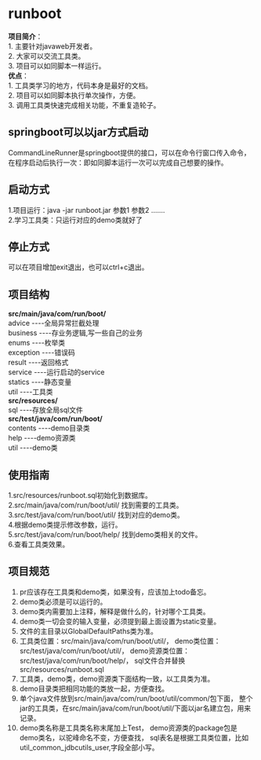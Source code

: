 # runboot  
**项目简介**：  
     1.  主要针对javaweb开发者。  
     2.  大家可以交流工具类。  
     3.  项目可以如同脚本一样运行。  
**优点**：   
     1.  工具类学习的地方，代码本身是最好的文档。  
     2.  项目可以如同脚本执行单次操作，方便。  
     3.  调用工具类快速完成相关功能，不重复造轮子。  

## springboot可以以jar方式启动  
CommandLineRunner是springboot提供的接口，可以在命令行窗口传入命令，
在程序启动后执行一次：即如同脚本运行一次可以完成自己想要的操作。

## 启动方式  
1.项目运行：java -jar runboot.jar 参数1  参数2 .......  
2.学习工具类：只运行对应的demo类就好了  

## 停止方式  
可以在项目增加exit退出，也可以ctrl+c退出。  

## 项目结构  
**src/main/java/com/run/boot/**  
advice    ----全局异常拦截处理  
business  ----存业务逻辑,写一些自己的业务   
enums     ----枚举类  
exception ----错误码   
result    ----返回格式  
service   ----运行启动的service    
statics   ----静态变量  
util      ----工具类  
**src/resources/**  
sql       ----存放全局sql文件   
**src/test/java/com/run/boot/**   
contents  ----demo目录类    
help      ----demo资源类  
util      ----demo类  

## 使用指南  
1.src/resources/runboot.sql初始化到数据库。  
2.src/main/java/com/run/boot/util/ 找到需要的工具类。  
3.src/test/java/com/run/boot/util/ 找到对应的demo类。  
4.根据demo类提示修改参数，运行。  
5.src/test/java/com/run/boot/help/ 找到demo类相关的文件。  
6.查看工具类效果。  

## 项目规范  
   1.  pr应该存在工具类和demo类，如果没有，应该加上todo备忘。  
   2.  demo类必须是可以运行的。  
   3.  demo类内需要加上注释，解释是做什么的，针对哪个工具类。   
   4.  demo类一切会变的输入变量，必须提到最上面设置为static变量。  
   5.  文件的主目录以GlobalDefaultPaths类为准。  
   6.  工具类位置：src/main/java/com/run/boot/util/，
       demo类位置：src/test/java/com/run/boot/util/，
       demo资源类位置：src/test/java/com/run/boot/help/，
       sql文件合并替换src/resources/runboot.sql  
   7.  工具类，demo类，demo资源类下面结构一致，以工具类为准。  
   8.  demo目录类把相同功能的类放一起，方便查找。  
   9.  单个java文件放到src/main/java/com/run/boot/util/common/包下面，
       整个jar的工具类，在src/main/java/com/run/boot/util/下面以jar名建立包，用来记录。  
   10. demo类名称是工具类名称末尾加上Test，
       demo资源类的package包是demo类名，以驼峰命名不变，方便查找，
       sql表名是根据工具类位置，比如util_common_jdbcutils_user,字段全部小写。  
  
  

